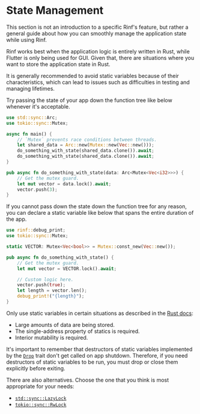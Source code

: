 # State Management

This section is not an introduction to a specific Rinf's feature, but rather a general guide about how you can smoothly manage the application state while using Rinf.

Rinf works best when the application logic is entirely written in Rust, while Flutter is only being used for GUI. Given that, there are situations where you want to store the application state in Rust.

It is generally recommended to avoid static variables because of their characteristics, which can lead to issues such as difficulties in testing and managing lifetimes.

Try passing the state of your app down the function tree like below whenever it's acceptable.

```rust title="Rust"
use std::sync::Arc;
use tokio::sync::Mutex;

async fn main() {
    // `Mutex` prevents race conditions between threads.
    let shared_data = Arc::new(Mutex::new(Vec::new()));
    do_something_with_state(shared_data.clone()).await;
    do_something_with_state(shared_data.clone()).await;
}

pub async fn do_something_with_state(data: Arc<Mutex<Vec<i32>>>) {
    // Get the mutex guard.
    let mut vector = data.lock().await;
    vector.push(3);
}
```

If you cannot pass down the state down the function tree for any reason, you can declare a static variable like below that spans the entire duration of the app.

```rust title="Rust"
use rinf::debug_print;
use tokio::sync::Mutex;

static VECTOR: Mutex<Vec<bool>> = Mutex::const_new(Vec::new());

pub async fn do_something_with_state() {
    // Get the mutex guard.
    let mut vector = VECTOR.lock().await;

    // Custom logic here.
    vector.push(true);
    let length = vector.len();
    debug_print!("{length}");
}
```

Only use static variables in certain situations as described in the [Rust docs](https://doc.rust-lang.org/reference/items/static-items.html):

- Large amounts of data are being stored.
- The single-address property of statics is required.
- Interior mutability is required.

It's important to remember that destructors of static variables implemented by the [`Drop`](https://doc.rust-lang.org/rust-by-example/trait/drop.html) trait don't get called on app shutdown. Therefore, if you need destructors of static variables to be run, you must drop or close them explicitly before exiting.

There are also alternatives. Choose the one that you think is most appropriate for your needs:

- [`std::sync::LazyLock`](https://doc.rust-lang.org/std/sync/struct.LazyLock.html)
- [`tokio::sync::RwLock`](https://docs.rs/tokio/latest/tokio/sync/struct.RwLock.html)
